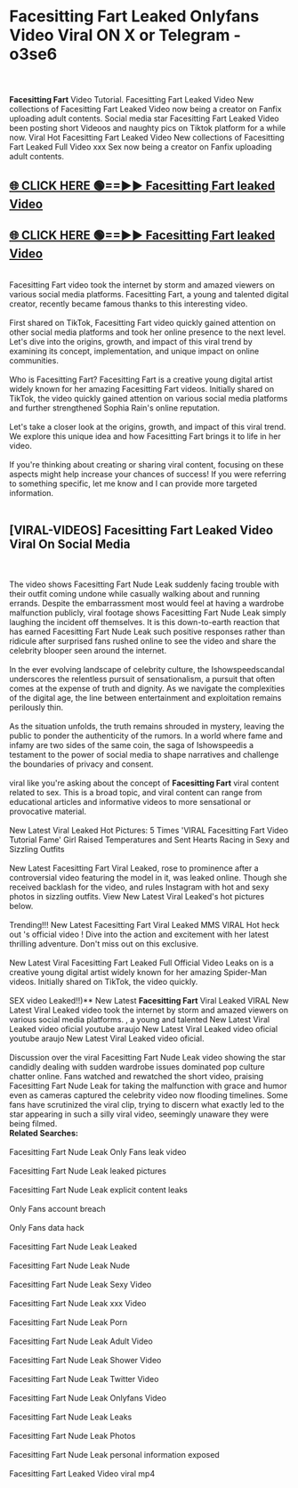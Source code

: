 <h1> Facesitting Fart Leaked Onlyfans Video Viral ON X or Telegram - o3se6 </h1>

# 
<br>
<strong>Facesitting Fart</strong> Video Tutorial. Facesitting Fart Leaked Video New collections of  Facesitting Fart Leaked Video now being a creator on Fanfix uploading adult contents. Social media star Facesitting Fart Leaked Video been posting short Videoos and naughty pics on Tiktok platform for a while now. Viral Hot Facesitting Fart Leaked Video New collections of Facesitting Fart Leaked Full Video xxx Sex now being a creator on Fanfix uploading adult contents.
<br>

## [🌐 CLICK HERE 🟢==►► Facesitting Fart leaked Video ](https://onlyclips.site?title=Facesitting_Fart&ref=git)


## [🌐 CLICK HERE 🟢==►► Facesitting Fart leaked Video ](https://onlyclips.site?title=Facesitting_Fart&ref=git)

<br>
Facesitting Fart video took the internet by storm and amazed viewers on various social media platforms. Facesitting Fart, a young and talented digital creator, recently became famous thanks to this interesting video.
<br><br>
First shared on TikTok, Facesitting Fart video quickly gained attention on other social media platforms and took her online presence to the next level. Let's dive into the origins, growth, and impact of this viral trend by examining its concept, implementation, and unique impact on online communities.
<br><br>
Who is Facesitting Fart? Facesitting Fart is a creative young digital artist widely known for her amazing Facesitting Fart videos. Initially shared on TikTok, the video quickly gained attention on various social media platforms and further strengthened Sophia Rain's online reputation.
<br><br>
Let's take a closer look at the origins, growth, and impact of this viral trend. We explore this unique idea and how Facesitting Fart brings it to life in her video.
<br><br>
If you're thinking about creating or sharing viral content, focusing on these aspects might help increase your chances of success! If you were referring to something specific, let me know and I can provide more targeted information.
<br><br>
<h2>[VIRAL-VIDEOS] Facesitting Fart Leaked Video Viral On Social Media</h2>
<br><br>
The video shows Facesitting Fart Nude Leak suddenly facing trouble with their outfit coming undone while casually walking about and running errands. Despite the embarrassment most would feel at having a wardrobe malfunction publicly, viral footage shows Facesitting Fart Nude Leak simply laughing the incident off themselves. It is this down-to-earth reaction that has earned Facesitting Fart Nude Leak such positive responses rather than ridicule after surprised fans rushed online to see the video and share the celebrity blooper seen around the internet.
<br><br>
In the ever evolving landscape of celebrity culture, the Ishowspeedscandal underscores the relentless pursuit of sensationalism, a pursuit that often comes at the expense of truth and dignity. As we navigate the complexities of the digital age, the line between entertainment and exploitation remains perilously thin.
<br><br>
As the situation unfolds, the truth remains shrouded in mystery, leaving the public to ponder the authenticity of the rumors. In a world where fame and infamy are two sides of the same coin, the saga of Ishowspeedis a testament to the power of social media to shape narratives and challenge the boundaries of privacy and consent.
<br><br>
viral like you're asking about the concept of <strong>Facesitting Fart</strong> viral content related to sex. This is a broad topic, and viral content can range from educational articles and informative videos to more sensational or provocative material.
<br><br>
New Latest Viral Leaked Hot Pictures: 5 Times 'VIRAL Facesitting Fart Video Tutorial Fame' Girl Raised Temperatures and Sent Hearts Racing in Sexy and Sizzling Outfits
<br><br>
New Latest Facesitting Fart Viral Leaked, rose to prominence after a controversial video featuring the model in it, was leaked online. Though she received backlash for the video, and rules Instagram with hot and sexy photos in sizzling outfits. View New Latest Viral Leaked's hot pictures below.
<br><br>
Trending!!! New Latest Facesitting Fart Viral Leaked MMS VIRAL Hot heck out 's official video ! Dive into the action and excitement with her latest thrilling adventure. Don't miss out on this exclusive.
<br><br>
New Latest Viral Facesitting Fart Leaked Full Official Video Leaks on  is a creative young digital artist widely known for her amazing Spider-Man videos. Initially shared on TikTok, the video quickly.
<br><br>
SEX video Leaked!!)** New Latest <strong>Facesitting Fart</strong> Viral Leaked VIRAL New Latest Viral Leaked video took the internet by storm and amazed viewers on various social media platforms. , a young and talented New Latest Viral Leaked video oficial youtube araujo New Latest Viral Leaked video oficial youtube araujo New Latest Viral Leaked video oficial.
<br><br>
Discussion over the viral Facesitting Fart Nude Leak video showing the star candidly dealing with sudden wardrobe issues dominated pop culture chatter online. Fans watched and rewatched the short video, praising Facesitting Fart Nude Leak for taking the malfunction with grace and humor even as cameras captured the celebrity video now flooding timelines. Some fans have scrutinized the viral clip, trying to discern what exactly led to the star appearing in such a silly viral video, seemingly unaware they were being filmed.
<br>
<strong>Related Searches:</strong>
<br><br>
Facesitting Fart Nude Leak Only Fans leak video
<br><br>
Facesitting Fart Nude Leak leaked pictures
<br><br>
Facesitting Fart Nude Leak explicit content leaks
<br><br>
Only Fans account breach
<br><br>
Only Fans data hack
<br><br>
Facesitting Fart Nude Leak Leaked
<br><br>
Facesitting Fart Nude Leak Nude
<br><br>
Facesitting Fart Nude Leak Sexy Video
<br><br>
Facesitting Fart Nude Leak xxx Video
<br><br>
Facesitting Fart Nude Leak Porn
<br><br>
Facesitting Fart Nude Leak Adult Video
<br><br>
Facesitting Fart Nude Leak Shower Video
<br><br>
Facesitting Fart Nude Leak Twitter Video
<br><br>
Facesitting Fart Nude Leak Onlyfans Video
<br><br>
Facesitting Fart Nude Leak Leaks
<br><br>
Facesitting Fart Nude Leak Photos
<br><br>
Facesitting Fart Nude Leak personal information exposed
<br><br>
Facesitting Fart Leaked Video viral mp4